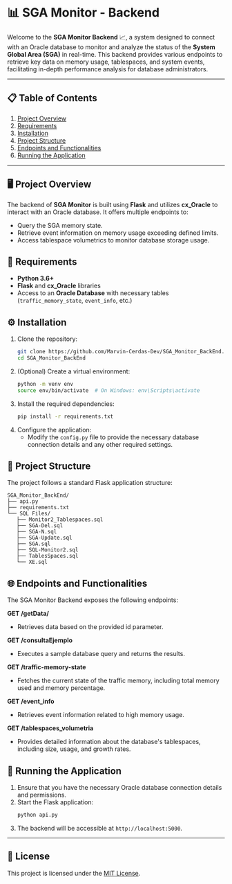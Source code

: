 # 📊 SGA Monitor - Backend

Welcome to the **SGA Monitor Backend** 📈, a system designed to connect with an Oracle database to monitor and analyze the status of the **System Global Area (SGA)** in real-time. This backend provides various endpoints to retrieve key data on memory usage, tablespaces, and system events, facilitating in-depth performance analysis for database administrators.

---

## 📋 Table of Contents
1. [Project Overview](#-project-overview)
2. [Requirements](#-requirements)
3. [Installation](#-installation)
4. [Project Structure](#-project-structure)
5. [Endpoints and Functionalities](#-endpoints-and-functionalities)
6. [Running the Application](#-running-the-application)

---

## 🖥️ Project Overview
The backend of **SGA Monitor** is built using **Flask** and utilizes **cx_Oracle** to interact with an Oracle database. It offers multiple endpoints to:
- Query the SGA memory state.
- Retrieve event information on memory usage exceeding defined limits.
- Access tablespace volumetrics to monitor database storage usage.

## 🔧 Requirements
- **Python 3.6+**
- **Flask** and **cx_Oracle** libraries
- Access to an **Oracle Database** with necessary tables (`traffic_memory_state`, `event_info`, etc.)

## ⚙️ Installation
1. Clone the repository:
   ```bash
   git clone https://github.com/Marvin-Cerdas-Dev/SGA_Monitor_BackEnd.git
   cd SGA_Monitor_BackEnd
   ```
2. (Optional) Create a virtual environment:
   ```bash
   python -m venv env
   source env/bin/activate  # On Windows: env\Scripts\activate
   ```
3. Install the required dependencies:
   ```bash
   pip install -r requirements.txt
   ```
4. Configure the application:
   - Modify the `config.py` file to provide the necessary database connection details and any other required settings.

## 📁 Project Structure
The project follows a standard Flask application structure:
```
SGA_Monitor_BackEnd/
├── api.py
├── requirements.txt
└── SQL Files/
   ├── Monitor2_Tablespaces.sql
   ├── SGA-Del.sql
   ├── SGA-N.sql
   ├── SGA-Update.sql
   ├── SGA.sql
   ├── SQL-Monitor2.sql
   ├── TablesSpaces.sql
   └── XE.sql

```

## 🌐 Endpoints and Functionalities
The SGA Monitor Backend exposes the following endpoints:

**GET /getData/<id>**
 - Retrieves data based on the provided id parameter.

**GET /consultaEjemplo**
- Executes a sample database query and returns the results.

**GET /traffic-memory-state**
- Fetches the current state of the traffic memory, including total memory used and memory percentage.

**GET /event_info**
- Retrieves event information related to high memory usage.

**GET /tablespaces_volumetria**
- Provides detailed information about the database's tablespaces, including size, usage, and growth rates.

## 🚀 Running the Application
1. Ensure that you have the necessary Oracle database connection details and permissions.
2. Start the Flask application:
   ```bash
   python api.py
   ```
3. The backend will be accessible at `http://localhost:5000`.

---

## 📜 License
This project is licensed under the [MIT License](LICENSE).
